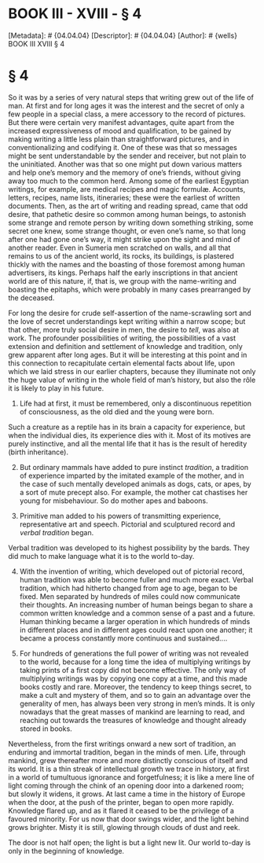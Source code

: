 # BOOK III - XVIII - § 4
[Metadata]: # {04.04.04}
[Descriptor]: # {04.04.04}
[Author]: # {wells}
BOOK III
XVIII
§ 4
# § 4
So it was by a series of very natural steps that writing grew out of the life
of man. At first and for long ages it was the interest and the secret of only a
few people in a special class, a mere accessory to the record of pictures. But
there were certain very manifest advantages, quite apart from the increased
expressiveness of mood and qualification, to be gained by making writing a
little less plain than straightforward pictures, and in conventionalizing and
codifying it. One of these was that so messages might be sent understandable by
the sender and receiver, but not plain to the uninitiated. Another was that so
one might put down various matters and help one’s memory and the memory of
one’s friends, without giving away too much to the common herd. Among some of
the earliest Egyptian writings, for example, are medical recipes and magic
formulæ. Accounts, letters, recipes, name lists, itineraries; these were the
earliest of written documents. Then, as the art of writing and reading spread,
came that odd desire, that pathetic desire so common among human beings, to
astonish some strange and remote person by writing down something striking,
some secret one knew, some strange thought, or even one’s name, so that long
after one had gone one’s way, it might strike upon the sight and mind of
another reader. Even in Sumeria men scratched on walls, and all that remains to
us of the ancient world, its rocks, its buildings, is plastered thickly with
the names and the boasting of those foremost among human advertisers, its
kings. Perhaps half the early inscriptions in that ancient world are of this
nature, if, that is, we group with the name-writing and boasting the epitaphs,
which were probably in many cases prearranged by the deceased.

For long the desire for crude self-assertion of the name-scrawling sort and the
love of secret understandings kept writing within a narrow scope; but that
other, more truly social desire in men, the desire to _tell_, was also at work.
The profounder possibilities of writing, the possibilities of a vast extension
and definition and settlement of knowledge and tradition, only grew apparent
after long ages. But it will be interesting at this point and in this
connection to recapitulate certain elemental facts about life, upon which we
laid stress in our earlier chapters, because they illuminate not only the huge
value of writing in the whole field of man’s history, but also the rôle it is
likely to play in his future.

1. Life had at first, it must be remembered, only a discontinuous repetition of
consciousness, as the old died and the young were born.

Such a creature as a reptile has in its brain a capacity for experience, but
when the individual dies, its experience dies with it. Most of its motives are
purely instinctive, and all the mental life that it has is the result of
heredity (birth inheritance).

2. But ordinary mammals have added to pure instinct _tradition_, a tradition of
experience imparted by the imitated example of the mother, and in the case of
such mentally developed animals as dogs, cats, or apes, by a sort of mute
precept also. For example, the mother cat chastises her young for misbehaviour.
So do mother apes and baboons.

3. Primitive man added to his powers of transmitting experience, representative
art and speech. Pictorial and sculptured record and _verbal tradition_ began.

Verbal tradition was developed to its highest possibility by the bards. They
did much to make language what it is to the world to-day.

4. With the invention of writing, which developed out of pictorial record,
human tradition was able to become fuller and much more exact. Verbal
tradition, which had hitherto changed from age to age, began to be fixed. Men
separated by hundreds of miles could now communicate their thoughts. An
increasing number of human beings began to share a common written knowledge and
a common sense of a past and a future. Human thinking became a larger operation
in which hundreds of minds in different places and in different ages could
react upon one another; it became a process constantly more continuous and
sustained....

5. For hundreds of generations the full power of writing was not revealed to
the world, because for a long time the idea of multiplying writings by taking
prints of a first copy did not become effective. The only way of multiplying
writings was by copying one copy at a time, and this made books costly and
rare. Moreover, the tendency to keep things secret, to make a cult and mystery
of them, and so to gain an advantage over the generality of men, has always
been very strong in men’s minds. It is only nowadays that the great masses of
mankind are learning to read, and reaching out towards the treasures of
knowledge and thought already stored in books.

Nevertheless, from the first writings onward a new sort of tradition, an
enduring and immortal tradition, began in the minds of men. Life, through
mankind, grew thereafter more and more distinctly conscious of itself and its
world. It is a thin streak of intellectual growth we trace in history, at first
in a world of tumultuous ignorance and forgetfulness; it is like a mere line of
light coming through the chink of an opening door into a darkened room; but
slowly it widens, it grows. At last came a time in the history of Europe when
the door, at the push of the printer, began to open more rapidly. Knowledge
flared up, and as it flared it ceased to be the privilege of a favoured
minority. For us now that door swings wider, and the light behind grows
brighter. Misty it is still, glowing through clouds of dust and reek.

The door is not half open; the light is but a light new lit. Our world to-day
is only in the beginning of knowledge.

